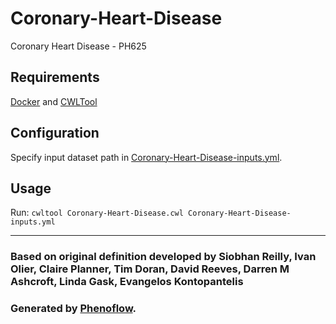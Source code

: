 # Coronary-Heart-Disease

Coronary Heart Disease - PH625

## Requirements

[Docker](https://docs.docker.com/install/) and [CWLTool](https://github.com/common-workflow-language/cwltool#install)

## Configuration

Specify input dataset path in [Coronary-Heart-Disease-inputs.yml](Coronary-Heart-Disease-inputs.yml).

## Usage

Run: `cwltool Coronary-Heart-Disease.cwl Coronary-Heart-Disease-inputs.yml`

***

### Based on original definition developed by Siobhan Reilly, Ivan Olier, Claire Planner, Tim Doran, David Reeves, Darren M Ashcroft, Linda Gask, Evangelos Kontopantelis
### Generated by [Phenoflow](https://kclhi.org/phenoflow).
